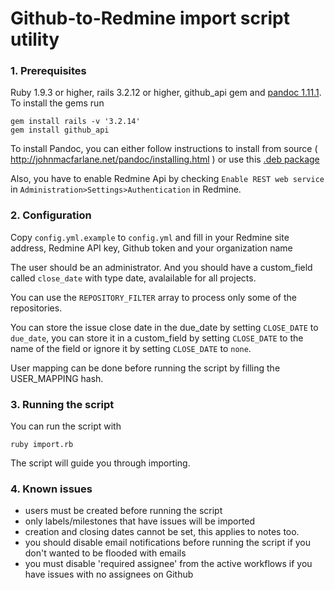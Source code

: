 Github-to-Redmine import script utility
===

### 1. Prerequisites

Ruby 1.9.3 or higher, rails 3.2.12 or higher, github_api gem and [pandoc 1.11.1](http://johnmacfarlane.net/pandoc/index.html). To install the gems run
````
gem install rails -v '3.2.14'
gem install github_api
````
To install Pandoc, you can either follow instructions to install from source ( http://johnmacfarlane.net/pandoc/installing.html ) or use this [.deb package](http://archive.ubuntu.com/ubuntu/pool/universe/p/pandoc/pandoc_1.11.1-2build2_amd64.deb)

Also, you have to enable Redmine Api by checking `Enable REST web service` in `Administration>Settings>Authentication` in Redmine.

### 2. Configuration

Copy `config.yml.example` to `config.yml` and fill in your Redmine site address, Redmine API key, Github token and your organization name

The user should be an administrator. And you should have a custom_field called `close_date` with type date, avalailable for all projects.

You can use the `REPOSITORY_FILTER` array to process only some of the repositories.

You can store the issue close date in the due_date by setting `CLOSE_DATE` to `due_date`, you can store it in a custom_field by setting `CLOSE_DATE` to the name of the field or ignore it by setting `CLOSE_DATE` to `none`.

User mapping can be done before running the script by filling the USER_MAPPING hash.
### 3. Running the script

You can run the script with
````
ruby import.rb
````

The script will guide you through importing.


### 4. Known issues

* users must be created before running the script
* only labels/milestones that have issues will be imported
* creation and closing dates cannot be set, this applies to notes too.
* you should disable email notifications before running the script if you don't wanted to be flooded with emails
* you must disable 'required assignee' from the active workflows if you have issues with no assignees on Github
